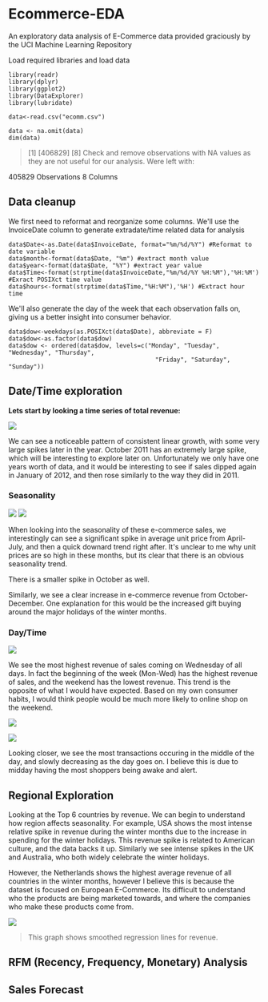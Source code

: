 # Ecommerce-EDA
An exploratory data analysis of E-Commerce data provided graciously by the UCI Machine Learning Repository

Load required libraries and load data
```
library(readr)
library(dplyr)
library(ggplot2)
library(DataExplorer)
library(lubridate)

data<-read.csv("ecomm.csv")
```
```
data <- na.omit(data)
dim(data)
```

> [1] [406829]      [8]
Check and remove observations with NA values as they are not useful for our analysis. Were left with:

405829 Observations
8 Columns

## Data cleanup
We first need to reformat and reorganize some columns. We'll use the InvoiceDate column to generate extradate/time related data for analysis
```
data$Date<-as.Date(data$InvoiceDate, format="%m/%d/%Y") #Reformat to date variable
data$month<-format(data$Date, "%m") #extract month value
data$year<-format(data$Date, "%Y") #extract year value
data$Time<-format(strptime(data$InvoiceDate,"%m/%d/%Y %H:%M"),'%H:%M') #Exract POSIXct time value
data$hours<-format(strptime(data$Time,"%H:%M"),'%H') #Extract hour time
```
We'll also generate the day of the week that each observation falls on, giving us a better insight into consumer behavior.
```
data$dow<-weekdays(as.POSIXct(data$Date), abbreviate = F)
data$dow<-as.factor(data$dow)
data$dow <- ordered(data$dow, levels=c("Monday", "Tuesday", "Wednesday", "Thursday", 
                                         "Friday", "Saturday", "Sunday"))
```

## Date/Time exploration
**Lets start by looking a time series of total revenue:**

![](images/timeseries.jpeg)

We can see a noticeable pattern of consistent linear growth, with some very large spikes later in the year. October 2011 has an extremely large spike, which will be interesting to explore later on. Unfortunately we only have one years worth of data, and it would be interesting to see if sales dipped again in January of 2012, and then rose similarly to the way they did in 2011.
### Seasonality
![](images/seasonality.jpeg)  ![](images/seasonality_revenue.jpeg)

When looking into the seasonality of these e-commerce sales, we interestingly can see a significant spike in average unit price from April-July, and then a quick downard trend right after. It's unclear to me why unit prices are so high in these months, but its clear that there is an obvious seasonality trend.

There is a smaller spike in October as well.

Similarly, we see a clear increase in e-commerce revenue from October-December. One explanation for this would be the increased gift buying around the major holidays of the winter months.

### Day/Time
![](/images/DowRevenue.jpeg)

We see the most highest revenue of sales coming on Wednesday of all days. In fact the beginning of the week (Mon-Wed) has the highest revenue of sales, and the weekend has the lowest revenue. This trend is the opposite of what I would have expected. Based on my own consumer habits, I would think people would be much more likely to online shop on the weekend.

![](/images/transactions%20per%20hour.jpeg)

![](/images/transactions_boxplot.jpeg)

Looking closer, we see the most transactions occuring in the middle of the day, and slowly decreasing as the day goes on. I believe this is due to midday having the most shoppers being awake and alert.

## Regional Exploration

Looking at the Top 6 countries by revenue. We can begin to understand how region affects seasonality. For example, USA shows the most intense relative spike in revenue during the winter months due to the increase in spending for the winter holidays. This revenue spike is related to American culture, and the data backs it up. Similarly we see intense spikes in the UK and Australia, who both widely celebrate the winter holidays. 

However, the Netherlands shows the highest average revenue of all countries in the winter months, however I believe this is because the dataset is focused on European E-Commerce. Its difficult to understand who the products are being marketed towards, and where the companies who make these products come from.


![](images/topcountries_revenue.jpeg)
> This graph shows smoothed regression lines for revenue. 
## RFM (Recency, Frequency, Monetary) Analysis
## Sales Forecast
